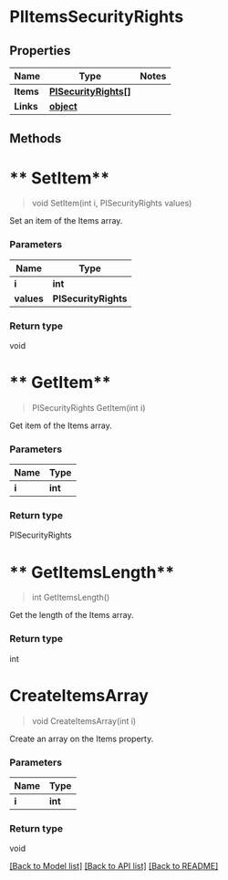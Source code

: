 # PIItemsSecurityRights

## Properties
Name | Type | Notes
------------ | ------------- | -------------
**Items** | **[**PISecurityRights[]**](../Model/PISecurityRights.md)**
**Links** | **[**object**](../Model/Object.md)**

## Methods

# ** SetItem**
> void  SetItem(int i, PISecurityRights values)

Set an item of the Items array.

### Parameters

Name | Type
------------- | -------------
 **i** | **int**
 **values** | **PISecurityRights**

### Return type

void


# ** GetItem**
> PISecurityRights  GetItem(int i)

Get item of the Items array.

### Parameters

Name | Type
------------- | -------------
 **i** | **int**

### Return type

PISecurityRights


# ** GetItemsLength**
> int  GetItemsLength()

Get the length of the Items array.


### Return type

int


# **CreateItemsArray**
> void CreateItemsArray(int i)

Create an array on the Items property.

### Parameters

Name | Type
------------- | -------------
 **i** | **int**

### Return type

void

[[Back to Model list]](../../README.md#documentation-for-models) [[Back to API list]](../../README.md#documentation-for-api-endpoints) [[Back to README]](../../README.md)
